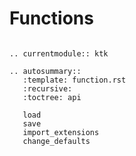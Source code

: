 # Functions

```{eval-rst}

.. currentmodule:: ktk

.. autosummary::
   :template: function.rst
   :recursive:
   :toctree: api

   load
   save
   import_extensions
   change_defaults

```
